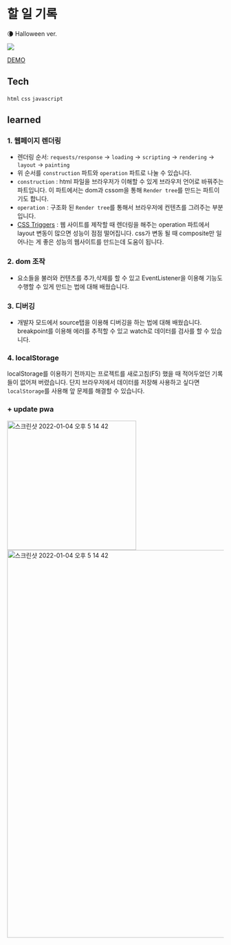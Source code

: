 # 할 일 기록
🌘 Halloween ver.

<img src="mdImg/screen1.png">

[DEMO](https://angry-swanson-1161ad.netlify.app)

## Tech
`html` `css` `javascript`

## learned
### 1. 웹페이지 렌더링
- 렌더링 순서: `requests/response` -> `loading` -> `scripting` -> `rendering` -> `layout` -> `painting`
- 위 순서를 `construction` 파트와 `operation` 파트로 나눌 수 있습니다.
- `construction` : html 파일을 브라우저가 이해할 수 있게 브라우저 언어로 바꿔주는 파트입니다.
이 파트에서는 dom과 cssom을 통해 `Render tree`를 만드는 파트이기도 합니다.
- `operation` : 구조화 된 `Render tree`를 통해서 브라우저에 컨텐츠를 그려주는 부분입니다.
-  [CSS Triggers](https://csstriggers.com) : 
웹 사이트를 제작할 때 렌더링을 해주는 operation 파트에서 layout 변동이 많으면 성능이 점점 떨어집니다.
css가 변동 될 때 composite만 일어나는 게 좋은 성능의 웹사이트를 만드는데 도움이 됩니다.

### 2. dom 조작
- 요소들을 불러와 컨텐츠를 추가,삭제를 할 수 있고 EventListener을 이용해 기능도 수행할 수 있게 만드는 법에 대해 배웠습니다.

### 3. 디버깅
- 개발자 모드에서 source탭을 이용해 디버깅을 하는 법에 대해 배웠습니다.
 breakpoint를 이용해 에러를 추적할 수 있고 watch로 데이터를 검사를 할 수 있습니다.

### 4. localStorage 
localStorage를 이용하기 전까지는 프로젝트를 새로고침(F5) 했을 때 적어두었던 기록들이 없어져 버렸습니다. 
단지 브라우저에서 데이터를 저장해 사용하고 싶다면 `localStorage`를 사용해 앞 문제를 해결할 수 있습니다.


### + update pwa
<p>
<img width="300" alt="스크린샷 2022-01-04 오후 5 14 42" src="https://user-images.githubusercontent.com/85566273/148031039-27802d08-4bed-4ae7-9504-e29d8b4aff42.png"> 
<img width="900" alt="스크린샷 2022-01-04 오후 5 14 42" src="https://user-images.githubusercontent.com/85566273/148030472-638cd6ce-c33f-4075-8f0e-1226715b02ef.png">
</p>
